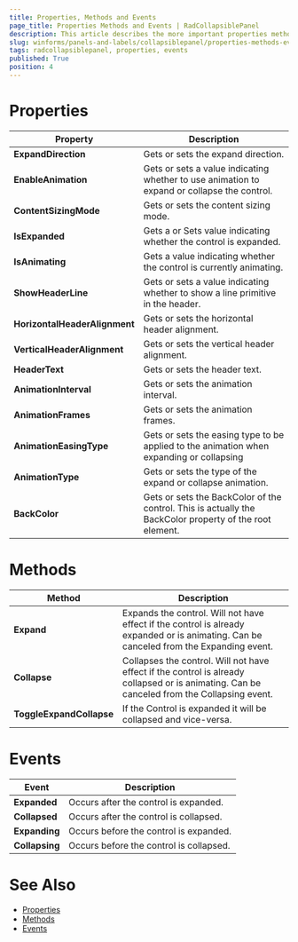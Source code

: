 ```yaml
---
title: Properties, Methods and Events
page_title: Properties Methods and Events | RadCollapsiblePanel
description: This article describes the more important properties methods and events of RadCollapsiblePanel.
slug: winforms/panels-and-labels/collapsiblepanel/properties-methods-events
tags: radcollapsiblepanel, properties, events
published: True
position: 4
---
```


# Properties

|Property|Description|
|------|------|
|**ExpandDirection**|Gets or sets the expand direction.|
|**EnableAnimation**|Gets or sets a value indicating whether to use animation to expand or collapse the control.|
|**ContentSizingMode**|Gets or sets the content sizing mode.|
|**IsExpanded**|Gets a or Sets value indicating whether the control is expanded.|
|**IsAnimating**|Gets a value indicating whether the control is currently animating.|
|**ShowHeaderLine**|Gets or sets a value indicating whether to show a line primitive in the header.|
|**HorizontalHeaderAlignment**|Gets or sets the horizontal header alignment.|
|**VerticalHeaderAlignment**|Gets or sets the vertical header alignment.|
|**HeaderText**|Gets or sets the header text.|
|**AnimationInterval**|Gets or sets the animation interval.|
|**AnimationFrames**|Gets or sets the animation frames.|
|**AnimationEasingType**|Gets or sets the easing type to be applied to the animation when expanding or collapsing|
|**AnimationType**|Gets or sets the type of the expand or collapse animation.|
|**BackColor**|Gets or sets the BackColor of the control. This is actually the BackColor property of the root element.|

# Methods

|Method|Description|
|------|------|
|**Expand**|Expands the control. Will not have effect if the control is already expanded or is animating. Can be canceled from the Expanding event.|
|**Collapse**|Collapses the control. Will not have effect if the control is already collapsed or is animating. Can be canceled from the Collapsing event.|
|**ToggleExpandCollapse**|If the Control is expanded it will be collapsed and vice-versa.|

# Events

|Event|Description|
|------|------|
|**Expanded**|Occurs after the control is expanded.|
|**Collapsed**|Occurs after the control is collapsed.|
|**Expanding**|Occurs before the control is expanded.|
|**Collapsing**|Occurs before the control is collapsed.|

# See Also

* [Properties](http://docs.telerik.com/devtools/winforms/api/html/properties_t_telerik_wincontrols_ui_radcollapsiblepanel.htm)
* [Methods](http://docs.telerik.com/devtools/winforms/api/html/methods_t_telerik_wincontrols_ui_radcollapsiblepanel.htm)
* [Events](http://docs.telerik.com/devtools/winforms/api/html/events_t_telerik_wincontrols_ui_radcollapsiblepanel.htm)